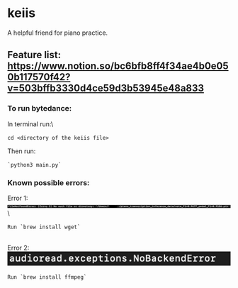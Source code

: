 # keiis
A helpful friend for piano practice.

## Feature list: https://www.notion.so/bc6bfb8ff4f34ae4b0e050b117570f42?v=503bffb3330d4ce59d3b53945e48a833


### To run bytedance:
In terminal run:\
```
cd <directory of the keiis file>
```
Then run:
```
`python3 main.py`
```
### Known possible errors:
Error 1:\
![plot](./FileNotFoundError.jpeg)\
```
Run `brew install wget`
```
 \
Error 2:\
![plot](./audioread.exception.NoBackendError.png) 
```
Run `brew install ffmpeg`
```

